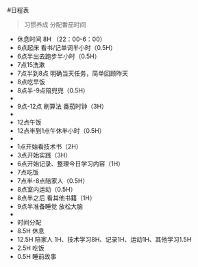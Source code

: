 #日程表
> 习惯养成
> 分配番茄时间

- 休息时间 8H （22：00-6：00）
- 6点起床 看书/记单词半小时（0.5H）
- 6点半出去跑步半小时（0.5H）
- 7点15洗漱
- 7点半到8点 明确当天任务，简单回顾昨天
- 8点吃早饭
- 8点半-9点陪兜兜（0.5H）
- 
- 9点-12点 刷算法 番茄时钟（3H）
- 
- 12点午饭
- 12点半到1点午休半小时（0.5H）
- 
- 1点开始看技术书（2H）
- 3点开始实践（3H）
- 6点开始记录、整理今日学习内容（1H）
- 7点吃饭
- 7点半-8点陪家人（0.5H）
- 8点室内运动（0.5H）
- 8点半之后 看其他书籍（1H）
- 9点半准备睡觉 放松大脑
- 
- 时间分配
- 8.5H  休息
- 12.5H  陪家人 1H、技术学习8H、记录1H、运动1H、其他学习1.5H
- 2.5H 吃饭
- 0.5H 睡前故事
